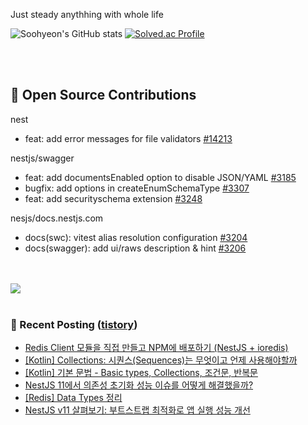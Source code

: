 Just steady anythhing with whole life

![Soohyeon's GitHub stats](https://github-readme-stats.vercel.app/api?username=mag123c&show_icons=true&theme=dark)
[![Solved.ac Profile](http://mazassumnida.wtf/api/v2/generate_badge?boj=diehreo)](https://solved.ac/diehreo/)

<br>
<br>

## 📖 Open Source Contributions
nest
 - feat: add error messages for file validators [#14213](https://github.com/nestjs/nest/pull/14213)

nestjs/swagger
 - feat: add documentsEnabled option to disable JSON/YAML [#3185](https://github.com/nestjs/swagger/pull/3185)
 - bugfix: add options in createEnumSchemaType [#3307](https://github.com/nestjs/swagger/pull/3307)
 - feat: add securityschema extension [#3248](https://github.com/nestjs/swagger/pull/3248)
 
nesjs/docs.nestjs.com
 - docs(swc): vitest alias resolution configuration [#3204](https://github.com/nestjs/docs.nestjs.com/pull/3204/checks)
 - docs(swagger): add ui/raws description & hint [#3206](https://github.com/nestjs/docs.nestjs.com/pull/3206/checks)
 


<br>
<br>

<a href="https://github.com/devxb/gitanimals">
  <img src="https://render.gitanimals.org/farms/mag123c"/>
</a>

<br>
<br>



### 📕 Recent Posting ([tistory](https://mag1c.tistory.com))
- [Redis Client 모듈을 직접 만들고 NPM에 배포하기 (NestJS + ioredis)](https://mag1c.tistory.com/561)</br>
- [[Kotlin] Collections: 시퀀스(Sequences)는 무엇이고 언제 사용해야할까](https://mag1c.tistory.com/559)</br>
- [[Kotlin] 기본 문법 - Basic types, Collections, 조건문, 반복문](https://mag1c.tistory.com/558)</br>
- [NestJS 11에서 의존성 초기화 성능 이슈를 어떻게 해결했을까?](https://mag1c.tistory.com/556)</br>
- [[Redis] Data Types 정리](https://mag1c.tistory.com/555)</br>
- [NestJS v11 살펴보기: 부트스트랩 최적화로 앱 실행 성능 개선](https://mag1c.tistory.com/553)</br>
